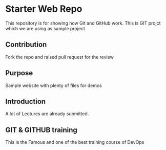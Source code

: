 # Starter Web Repo

This repository is for showing how Git and GitHub work.
This is GIT projct which we are using as sample project

## Contribution
Fork the repo and raised pull request for the review

## Purpose

Sample website with plenty of files for demos

## Introduction
A lot of Lectures are already submitted.

## GIT & GITHUB training
This is the Famous and one of the best training course of DevOps